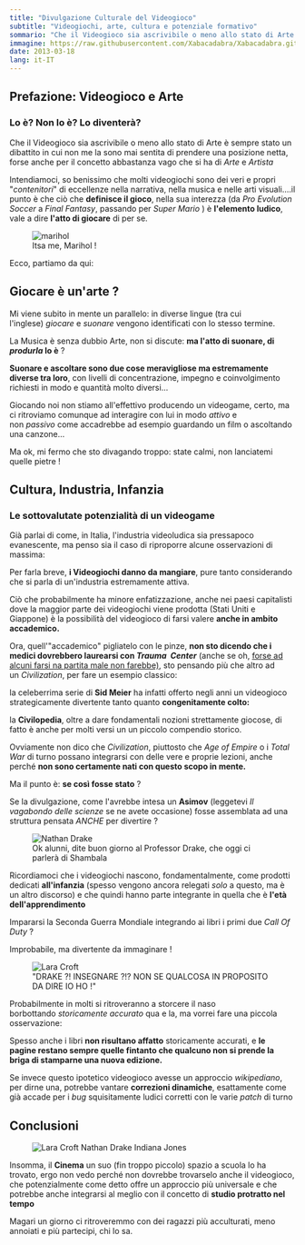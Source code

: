 ```yaml
---
title: "Divulgazione Culturale del Videogioco"
subtitle: "Videogiochi, arte, cultura e potenziale formativo"
sommario: "Che il Videogioco sia ascrivibile o meno allo stato di Arte è sempre stato un dibattito in cui non me la sono mai sentita di prendere una posizione netta, forse anche per il concetto abbastanza vago che si ha di Arte e Artista"
immagine: https://raw.githubusercontent.com/Xabacadabra/Xabacadabra.github.io/master/images/divulgazionevideogioco.jpg
date: 2013-03-18
lang: it-IT
---
```



## Prefazione: Videogioco e Arte

### Lo è? Non lo è? Lo diventerà?

Che il Videogioco sia ascrivibile o meno allo stato di Arte è sempre stato un dibattito in cui non me la sono mai sentita di prendere una posizione netta, forse anche per il concetto abbastanza vago che si ha di _Arte_ e _Artista_  
  
Intendiamoci, so benissimo che molti videogiochi sono dei veri e propri "_contenitori_" di eccellenze nella narrativa, nella musica e nelle arti visuali....il punto è che ciò che **definisce il gioco**, nella sua interezza (da _Pro Evolution Soccer_ a _Final Fantasy_, passando per _Super Mario_ ) è **l'elemento ludico**, vale a dire **l'atto di giocare** di per se.

<figure>
	<img src="https://4.bp.blogspot.com/-VGmK5map4vg/UMO-vXA8JGI/AAAAAAAAA_Y/7avQuwJ0Vt8/s1600/videogamesart.jpg" alt="marihol">
	<figcaption>Itsa me, Marihol !</figcaption>
</figure>

Ecco, partiamo da qui: 

## Giocare è un'arte ? 

Mi viene subito in mente un parallelo: in diverse lingue (tra cui l'inglese) _giocare_ e _suonare_ vengono identificati con lo stesso termine.  
  
La Musica è senza dubbio Arte, non si discute: **ma l'atto di suonare, di _produrla_ lo è** ?  
  
**Suonare e ascoltare sono due cose meravigliose ma estremamente diverse tra loro**, con livelli di concentrazione, impegno e coinvolgimento richiesti in modo e quantità molto diversi...

Giocando noi non stiamo all'effettivo producendo un videogame, certo, ma ci ritroviamo comunque ad interagire con lui in modo _attivo_ e non _passivo_ come accadrebbe ad esempio guardando un film o ascoltando una canzone...  
  
Ma ok, mi fermo che sto divagando troppo: state calmi, non lanciatemi quelle pietre !  

## Cultura, Industria, Infanzia

### Le sottovalutate potenzialità di un videogame

Già parlai di come, in Italia, l'industria videoludica sia pressapoco evanescente, ma penso sia il caso di riproporre alcune osservazioni di massima:
  
Per farla breve, **i Videogiochi danno da mangiare**, pure tanto considerando che si parla di un'industria estremamente attiva. 
  
Ciò che probabilmente ha minore enfatizzazione, anche nei paesi capitalisti dove la maggior parte dei videogiochi viene prodotta (Stati Uniti e Giappone) è la possibilità del videogioco di farsi valere **anche in ambito accademico.**   
  
Ora, quell'"accademico" pigliatelo con le pinze, **non sto dicendo che i medici dovrebbero laurearsi con _Trauma  Center_** (anche se oh, [forse ad alcuni farsi na partita male non farebbe)](https://www.ilsecoloxix.it/p/italia/2013/02/23/APJ9POpE-stomaco_medici_indagati.shtml), sto pensando più che altro ad un _Civilization_, per fare un esempio classico:  
  
la celeberrima serie di **Sid Meier** ha infatti offerto negli anni un videogioco strategicamente divertente tanto quanto **congenitamente colto:** 

la **Civilopedia**, oltre a dare fondamentali nozioni strettamente giocose, di fatto è anche per molti versi un un piccolo compendio storico.

Ovviamente non dico che _Civilization_, piuttosto che _Age of Empire_ o i _Total War_ di turno possano integrarsi con delle vere e proprie lezioni, anche perché **non sono certamente nati con questo scopo in mente.**  
  
Ma il punto è: **se così fosse stato** ?  
  
Se la divulgazione, come l'avrebbe intesa un **Asimov** (leggetevi _Il vagabondo delle scienze_ se ne avete occasione) fosse assemblata ad una struttura pensata _ANCHE_ per divertire ?  

<figure>
	<img src="https://cdn0.vox-cdn.com/uploads/chorus_asset/file/2534690/uncharted_4_drake_smile.0.jpg" alt="Nathan Drake">
	<figcaption>Ok alunni, dite buon giorno al Professor Drake, che oggi ci parlerà di Shambala</figcaption>
</figure>

Ricordiamoci che i videogiochi nascono, fondamentalmente, come prodotti dedicati **all'infanzia** (spesso vengono ancora relegati _solo_ a questo, ma è un altro discorso) e che quindi hanno parte integrante in quella che è **l'età dell'apprendimento**  

Impararsi la Seconda Guerra Mondiale integrando ai libri i primi due _Call Of Duty_ ? 

Improbabile, ma divertente da immaginare !

<figure>
	<img src="https://www.tombraiders.net/stella/images/savegame/sg_karate.jpg
" alt="Lara Croft">
	<figcaption>"DRAKE ?! INSEGNARE ?!? NON SE QUALCOSA IN PROPOSITO DA DIRE IO HO !"</figcaption>
</figure>

Probabilmente in molti si ritroveranno a storcere il naso borbottando _storicamente accurato_ qua e la, ma vorrei fare una piccola osservazione: 
  
Spesso anche i libri **non risultano affatto** storicamente accurati, e **le pagine restano sempre quelle fintanto che qualcuno non si prende la briga di stamparne una nuova edizione.**  
  
Se invece questo ipotetico videogioco avesse un approccio _wikipediano_, per dirne una, potrebbe vantare **correzioni dinamiche**, esattamente come già accade per i _bug_ squisitamente ludici corretti con le varie _patch_ di turno  

## Conclusioni

<figure>
	<img src="https://www.otakufreaks.com/wp-content/uploads/2013/02/indiana-jones-lara-croft-nathan-drake.jpg" alt="Lara Croft Nathan Drake Indiana Jones">
</figure>

Insomma, il **Cinema** un suo (fin troppo piccolo) spazio a scuola lo ha trovato, ergo non vedo perché non dovrebbe trovarselo anche il videogioco, che potenzialmente come detto offre un approccio più universale e che potrebbe anche integrarsi al meglio con il concetto di **studio protratto nel tempo**  
  
Magari un giorno ci ritroveremmo con dei ragazzi più acculturati, meno annoiati e più partecipi, chi lo sa.